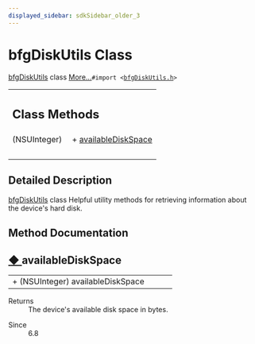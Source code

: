 ```yaml
---
displayed_sidebar: sdkSidebar_older_3
---  
```

# bfgDiskUtils Class 

<div class="contents"><a class="el" href="interfacebfg_disk_utils.html" title="bfgDiskUtils class">bfgDiskUtils</a> class    <a href="interfacebfg_disk_utils.html#details">More...</a><code>#import &lt;<a class="el" href="bfg_disk_utils_8h_source.html">bfgDiskUtils.h</a>&gt;</code><table class="memberdecls"><tr class="heading"><td colspan="2"><h2 class="groupheader"><a id="pub-static-methods" name="pub-static-methods"></a> Class Methods</h2></td></tr><tr class="memitem:abd04cc577f7ed8dee5ab6a5b2b22a933"><td class="memItemLeft" align="right" valign="top">(NSUInteger)&#160;</td><td class="memItemRight" valign="bottom">+ <a class="el" href="interfacebfg_disk_utils.html#abd04cc577f7ed8dee5ab6a5b2b22a933">availableDiskSpace</a></td></tr><tr class="separator:abd04cc577f7ed8dee5ab6a5b2b22a933"><td class="memSeparator" colspan="2">&#160;</td></tr></table><a name="details" id="details"></a><h2 class="groupheader">Detailed Description</h2><div class="textblock"><a class="el" href="interfacebfg_disk_utils.html" title="bfgDiskUtils class">bfgDiskUtils</a> class Helpful utility methods for retrieving information about the device's hard disk. </div><h2 class="groupheader">Method Documentation</h2><a id="abd04cc577f7ed8dee5ab6a5b2b22a933" name="abd04cc577f7ed8dee5ab6a5b2b22a933"></a><h2 class="memtitle"><span class="permalink"><a href="#abd04cc577f7ed8dee5ab6a5b2b22a933">&#9670;&nbsp;</a></span>availableDiskSpace</h2><div class="memitem"><div class="memproto"><table class="memname"><tr><td class="memname">+ (NSUInteger) availableDiskSpace </td><td></td><td class="paramname"></td><td></td></tr></table></div><div class="memdoc"><dl class="section return"><dt>Returns</dt><dd>The device's available disk space in bytes. </dd></dl><dl class="section since"><dt>Since</dt><dd>6.8 </dd></dl></div></div></div> 
